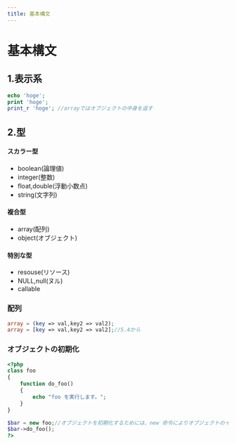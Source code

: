 ```yaml
---
title: 基本構文
---
```


# 基本構文

## 1.表示系

```php
echo 'hoge';
print 'hoge';
print_r 'hoge'; //arrayではオブジェクトの中身を返す
```

## 2.型

#### スカラー型

- boolean(論理値)
- integer(整数)
- float,double(浮動小数点)
- string(文字列)

#### 複合型

- array(配列)
- object(オブジェクト)

#### 特別な型

- resouse(リソース)
- NULL,null(ヌル)
- callable

### 配列

```php
array = (key => val,key2 => val2);
array = [key => val,key2 => val2];//5.4から
```

### オブジェクトの初期化

```php
<?php
class foo
{
    function do_foo()
    {
        echo "foo を実行します。";
    }
}

$bar = new foo;//オブジェクトを初期化するためには、new 命令によりオブジェクトのインスタンスを変数に作成します。
$bar->do_foo();
?>
```
